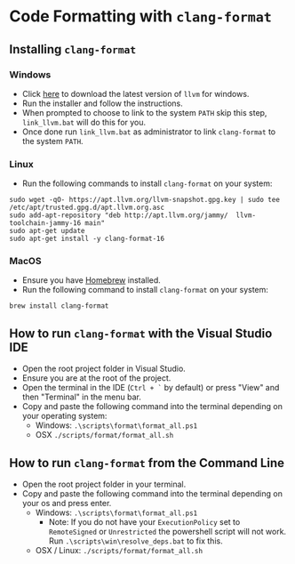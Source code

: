 # Code Formatting with `clang-format`

## Installing `clang-format`

### Windows

- Click [here](https://github.com/llvm/llvm-project/releases/download/llvmorg-16.0.6/LLVM-16.0.6-win64.exe) to download the latest version of `llvm` for windows.
- Run the installer and follow the instructions.
- When prompted to choose to link to the system `PATH` skip this step, `link_llvm.bat` will do this for you.
- Once done run `link_llvm.bat` as administrator to link `clang-format` to the system `PATH`.  

### Linux

- Run the following commands to install `clang-format` on your system:

```Text
sudo wget -qO- https://apt.llvm.org/llvm-snapshot.gpg.key | sudo tee /etc/apt/trusted.gpg.d/apt.llvm.org.asc
sudo add-apt-repository "deb http://apt.llvm.org/jammy/  llvm-toolchain-jammy-16 main"
sudo apt-get update
sudo apt-get install -y clang-format-16
```

### MacOS

- Ensure you have [Homebrew](https://brew.sh/) installed.
- Run the following command to install `clang-format` on your system:

```Text
brew install clang-format
```

## How to run `clang-format` with the Visual Studio IDE

- Open the root project folder in Visual Studio.
- Ensure you are at the root of the project.
- Open the terminal in the IDE (`` Ctrl + ` `` by default) or press "View" and then "Terminal" in the menu bar.
- Copy and paste the following command into the terminal depending on your operating system:
  - Windows: `.\scripts\format\format_all.ps1`
  - OSX `./scripts/format/format_all.sh`

## How to run `clang-format` from the Command Line

- Open the root project folder in your terminal.
- Copy and paste the following command into the terminal depending on your os and press enter.
  - Windows: `.\scripts\format\format_all.ps1`
    - Note: If you do not have your `ExecutionPolicy` set to `RemoteSigned` or `Unrestricted` the powershell script will not work. Run `.\scripts\win\resolve_deps.bat` to fix this.
  - OSX / Linux: `./scripts/format/format_all.sh`

